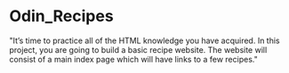 # Odin_Recipes
"It’s time to practice all of the HTML knowledge you have acquired. In this project, you are going to build a basic recipe website.
The website will consist of a main index page which will have links to a few recipes."
